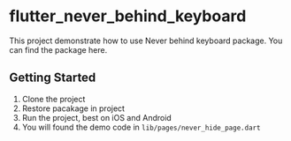 # flutter_never_behind_keyboard

This project demonstrate how to use Never behind keyboard package. You can find the package here. 

## Getting Started

1. Clone the project
2. Restore pacakage in project
3. Run the project, best on iOS and Android
4. You will found the demo code in `lib/pages/never_hide_page.dart`